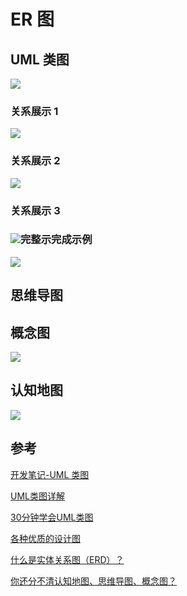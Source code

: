 # ER 图



## UML 类图

![](https://cdn.jsdelivr.net/gh/felix9ia/blog_img@master/img/202308311448801.png)

### 关系展示 1

![](https://cdn.jsdelivr.net/gh/felix9ia/blog_img@master/img/202308011142630.png)

### 关系展示 2

![](https://cdn.jsdelivr.net/gh/felix9ia/blog_img@master/img/202308011145836.png)

### 关系展示 3

### ![](https://cdn.jsdelivr.net/gh/felix9ia/blog_img@master/img/202308012227317.png)完整示完成示例

![](https://cdn.jsdelivr.net/gh/felix9ia/blog_img@master/img/whiteboard_exported_image.png)

## 思维导图



## 概念图

![](https://cdn.jsdelivr.net/gh/felix9ia/blog_img@master/img/202308171605217.png)

## 认知地图

![](https://cdn.jsdelivr.net/gh/felix9ia/blog_img@master/img/202308171604366.png)





## 参考

[开发笔记-UML 类图](https://pengfeixc.com/blogs/developer-handbook/uml)

[UML类图详解](https://juejin.cn/post/6844903893327937550)

[30分钟学会UML类图](https://zhuanlan.zhihu.com/p/109655171)

[各种优质的设计图](https://circle.visual-paradigm.com/diagram-examples/)

[什么是实体关系图（ERD）？](https://www.visual-paradigm.com/cn/guide/data-modeling/what-is-entity-relationship-diagram/)

[你还分不清认知地图、思维导图、概念图？](https://www.woshipm.com/user-research/2603949.html)